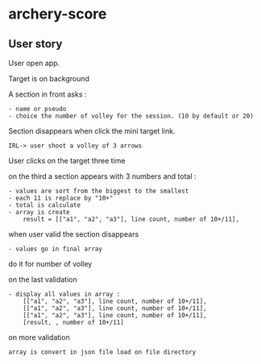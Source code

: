 # archery-score

## User story
User open app.

Target is on background

A section in front asks :

    - name or pseudo
    - choice the number of volley for the session. (10 by default or 20)

Section disappears when click the mini target link.

    IRL-> user shoot a volley of 3 arrows

User clicks on the target three time

on the third a section appears with 3 numbers and total :
    
    - values are sort from the biggest to the smallest
    - each 11 is replace by "10+"
    - total is calculate
    - array is create
        result = [["a1", "a2", "a3"], line count, number of 10+/11],
    
when user valid the section disappears 

    - values go in final array

do it for number of volley

on the last validation

    - display all values in array :
        [["a1", "a2", "a3"], line count, number of 10+/11],
        [["a1", "a2", "a3"], line count, number of 10+/11],
        [["a1", "a2", "a3"], line count, number of 10+/11],
        [result, , number of 10+/11]
        
on more validation 

    array is convert in json file load on file directory
    
